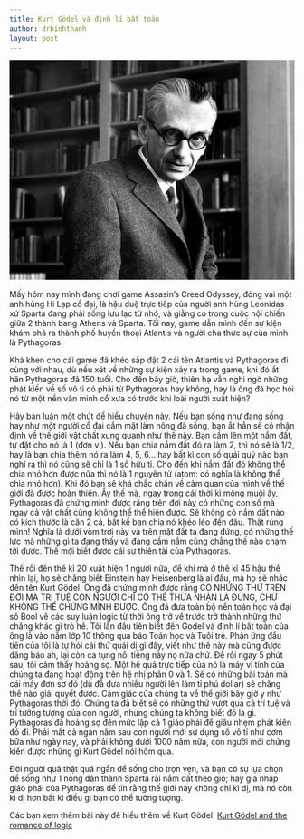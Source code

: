 ```yaml
---
title: Kurt Gödel và định lí bất toàn
author: drbinhthanh
layout: post
---
```


![](/assets/img/kurtgodel.png)

Mấy hôm nay mình đang chơi game Assasin’s Creed Odyssey, đóng vai một anh hùng Hi Lạp cổ đại, là hậu duệ trực tiếp của người anh hùng Leonidas xứ Sparta đang phải sống lưu lạc từ nhỏ, và giằng co trong cuộc nội chiến giữa 2 thành bang Athens và Sparta. Tối nay, game dẫn mình đến sự kiện khám phá ra thành phố huyền thoại Atlantis và người cha thực sự của mình là Pythagoras.

Khá khen cho cái game đã khéo sắp đặt 2 cái tên Atlantis và Pythagoras đi cùng với nhau, dù nếu xét về những sự kiện xảy ra trong game, khi đó ắt hăn Pythagoras đã 150 tuổi. Cho đến bây giờ, thiên hạ vẫn nghi ngờ những phát kiến về số vô tỉ có phải từ Pythagoras hay không, hay là ông đã học hỏi nó từ một nền văn minh cổ xưa có trước khi loài người xuất hiện?

Hãy bàn luận một chút để hiểu chuyện này. Nếu bạn sống như đang sống hay như một người cổ đại cắm mặt làm nông đã sống, bạn ắt hẳn sẽ có nhận định về thế giới vật chất xung quanh như thế này. Bạn cầm lên một nắm đất, tự đặt cho nó là 1 (đơn vị). Nếu bạn chia nắm đất đó ra làm 2, thì nó sẽ là 1/2, hay là bạn chia thêm nó ra làm 4, 5, 6… hay bất kì con số quái quỷ nào bạn nghĩ ra thì nó cũng sẽ chỉ là 1 số hữu tỉ. Cho đến khi nắm đất đó không thể chia nhỏ hơn được nữa thì nó là 1 nguyên tử (atom: có nghĩa là không thể chia nhỏ hơn). Khi đó bạn sẽ khá chắc chắn về cảm quan của mình về thế giới đã được hoàn thiện. Ấy thế mà, ngay trong cái thời kì mông muội ấy, Pythagoras đã chứng minh được rằng trên đời này có những con số mà ngay cả vật chất cũng không thể thể hiện được. Sẽ không có nắm đất nào có kích thước là căn 2 cả, bất kể bạn chia nó khéo léo đến đâu. Thật rùng mình! Nghĩa là dưới vòm trời này và trên mặt đất ta đang đứng, có những thế lực mà những gì ta đang thấy và đang cầm nắm cũng chẳng thế nào chạm tới được. Thế mới biết được cái sự thiên tài của Pythagoras.

Thế rồi đến thế kỉ 20 xuất hiện 1 người nữa, để khi mà ở thế kỉ 45 hậu thế nhìn lại, họ sẽ chẳng biết Einstein hay Heisenberg là ai đâu, mà họ sẽ nhắc đến tên Kurt Gödel. Ông đã chứng minh được rằng CÓ NHỮNG THỨ TRÊN ĐỜI MÀ TRÍ TUỆ CON NGƯỜI CHỈ CÓ THỂ THỪA NHẬN LÀ ĐÚNG, CHỨ KHÔNG THỂ CHỨNG MÌNH ĐƯỢC. Ông đã đưa toàn bộ nền toán học và đại số Bool về các suy luận logic từ thời ông trở về trước trở thành những thứ chẳng khác gì trò hề. Tôi lần đầu tiên biết đến Godel và định lí bất toàn của ông là vào năm lớp 10 thông qua báo Toán học và Tuổi trẻ. Phản ứng đầu tiên của tôi là tự hỏi cái thứ quái dị gì đây, viết như thế này mà cũng được đăng báo ah, lại còn ca tụng nổi tiếng này nọ nữa chứ. Để rồi ngay 5 phút sau, tôi cảm thấy hoảng sợ. Một hệ quả trực tiếp của nó là máy vi tính của chúng ta đang hoạt động trên hệ nhị phân 0 và 1. Sẽ có những bài toán mà cái máy đơn sơ đó (dù đã đưa nhiều người lên làm tỉ phú dollar) sẽ chẳng thể nào giải quyết được. Cảm giác của chúng ta về thế giới bây giờ y như Pythagoras thời đó. Chúng ta đã biết sẽ có những thứ vượt qua cả trí tuệ và trí tưởng tượng của con người, nhưng chúng ta không biết đó là gì. Pythagoras đã hoảng sợ đến mức lập cả 1 giáo phái để giấu nhẹm phát kiến đó đi. Phải mất cả ngàn năm sau con người mới sử dụng số vô tỉ như cơm bữa như ngày nay, và phải không dưới 1000 năm nữa, con người mới chứng kiến được những gì Kurt Gödel nói hôm qua.

Đời người quả thật quá ngắn để sống cho trọn vẹn, và bạn có sự lựa chọn để sống như 1 nông dân thành Sparta rải nắm đất theo gió; hay gia nhập giáo phái của Pythagoras để tin rằng thế giới này không chỉ kì dị, mà nó còn kì dị hơn bất kì điều gì bạn có thể tưởng tượng.

Các bạn xem thêm bài này để hiểu thêm về Kurt Gödel: [Kurt Gödel and the romance of logic](https://www.prospectmagazine.co.uk/magazine/kurt-godel-and-the-romance-of-logic?fbclid=IwAR1MJFKufTb5YkdZfcvus5nFM4qBOHbLfJaMwPz8HybYYn8WyWPnv2IWhZ0)
